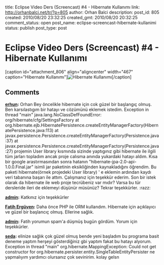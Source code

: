 title: Eclipse Video Ders (Screencast) #4 - Hibernate Kullanımı
link: http://orhanbalci.net/tr/?p=805
author: Orhan Balci
description: 
post_id: 805
created: 2010/08/20 23:32:25
created_gmt: 2010/08/20 20:32:25
comment_status: open
post_name: eclipse-screencast-hibernate-kullanimi
status: publish
post_type: post

# Eclipse Video Ders (Screencast) #4 - Hibernate Kullanımı

[caption id="attachment_806" align="aligncenter" width="467" caption="Hibernate Kullanımı"]![Hibernate Kullanımı](/wp-content/uploads/hibernate_kapak.png)[/caption]

## Comments

**[erhun](#4446 "2010-12-12 19:03:42"):** Orhan Bey öncelikle hibernate için cok güzel bir başlangıç olmuş. Ben karsılastıgım bir hatayı ve cözümünü eklemek istedim. Exception in thread "main" java.lang.NoClassDefFoundError: org/hibernate/cfg/SettingsFactory at org.hibernate.ejb.HibernatePersistence.createEntityManagerFactory(HibernatePersistence.java:113) at javax.persistence.Persistence.createEntityManagerFactory(Persistence.java:37) at javax.persistence.Persistence.createEntityManagerFactory(Persistence.java:27) projemin User library kısmında sizinde yaptıgınız gibi hibernate ile ilgili tüm jarları topladım ancak proje calısma anında yukardaki hatayı aldım. Kısa bir google arastırmasından sonra hatanın "hibernate-jpa-2.0-api-1.0.0.Final.jar" isimli jar paketinin eksikliğinden kaynakladığını öğrendim. Bu paketi hibernate(örnek projedeki User library) ' e eklemin ardından kaydı veri tabanına başarı ile attım. Çalışmanız için teşekkür ederim. Son bir istek olarak da hibernate ile web proje tecrübeniz var mıdır? Varsa bu tür dersleride ileri de eklemeyi düşünür müsünüz? Tekrar teşekkürler. :razz:

**[admin](#4450 "2010-12-14 14:49:40"):** Katkınız için teşekkürler

**[Fatih Ergüven](#3837 "2010-08-21 16:43:35"):** Daha önce PHP ile ORM kullandım. Hibernate için açıklayıcı ve güzel bir başlancıç olmuş. Ellerine sağlık.

**[admin](#3998 "2010-09-02 09:48:03"):** Fatih yorumun spam'a düşmüş bugün gördüm. Yorum için teşekkürler.

**[seda](#5756 "2012-06-28 16:37:36"):** elinize sağlık çok güzel olmuş bende yeni başladım bu programa basit deneme yaptım herşeyi gösterdiğiniz gbi yaptım fakat bu hatayı alyorum. Exception in thread "main" org.hibernate.MappingException: Could not get constructor for org.hibernate.persister.entity.SingleTableEntityPersister ne yapmalıyım yardımcı olursanız çok sevinirim. kolay gelsn

